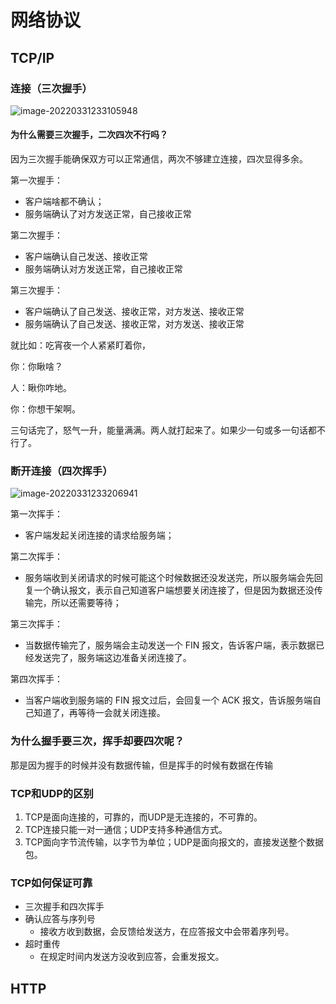 # 网络协议

## TCP/IP

### 连接（三次握手）

![image-20220331233105948](C:\Users\Bosco\AppData\Roaming\Typora\typora-user-images\image-20220331233105948.png)

#### 为什么需要三次握手，二次四次不行吗？

因为三次握手能确保双方可以正常通信，两次不够建立连接，四次显得多余。

第一次握手：

- 客户端啥都不确认；
- 服务端确认了对方发送正常，自己接收正常

第二次握手：

- 客户端确认自己发送、接收正常
- 服务端确认对方发送正常，自己接收正常

第三次握手：

- 客户端确认了自己发送、接收正常，对方发送、接收正常
- 服务端确认了自己发送、接收正常，对方发送、接收正常

 就比如：吃宵夜一个人紧紧盯着你，

你：你瞅啥？ 

人：瞅你咋地。

你：你想干架啊。

三句话完了，怒气一升，能量满满。两人就打起来了。如果少一句或多一句话都不行了。

### 断开连接（四次挥手）

![image-20220331233206941](C:\Users\Bosco\AppData\Roaming\Typora\typora-user-images\image-20220331233206941.png)

第一次挥手：

- 客户端发起关闭连接的请求给服务端；

第二次挥手：

- 服务端收到关闭请求的时候可能这个时候数据还没发送完，所以服务端会先回复一个确认报文，表示自己知道客户端想要关闭连接了，但是因为数据还没传输完，所以还需要等待；

第三次挥手：

- 当数据传输完了，服务端会主动发送一个 FIN 报文，告诉客户端，表示数据已经发送完了，服务端这边准备关闭连接了。

第四次挥手：

- 当客户端收到服务端的 FIN 报文过后，会回复一个 ACK 报文，告诉服务端自己知道了，再等待一会就关闭连接。



### 为什么握手要三次，挥手却要四次呢？

那是因为握手的时候并没有数据传输，但是挥手的时候有数据在传输



### TCP和UDP的区别

1. TCP是面向连接的，可靠的，而UDP是无连接的，不可靠的。
2. TCP连接只能一对一通信；UDP支持多种通信方式。
3. TCP面向字节流传输，以字节为单位；UDP是面向报文的，直接发送整个数据包。

###  TCP如何保证可靠

- 三次握手和四次挥手
- 确认应答与序列号
  - 接收方收到数据，会反馈给发送方，在应答报文中会带着序列号。
- 超时重传
  - 在规定时间内发送方没收到应答，会重发报文。





## HTTP

